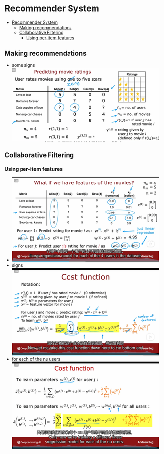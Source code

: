 # Recommender System

- [Recommender System](#recommender-system)
  - [Making recommendations](#making-recommendations)
  - [Collaborative Filtering](#collaborative-filtering)
    - [Using per-item features](#using-per-item-features)

## Making recommendations

- some signs![Alt text](images/image-71.png)

## Collaborative Filtering

### Using per-item features

- ![Alt text](images/image-72.png)
- signs![Alt text](images/image-73.png)
- for each of the nu users![Alt text](images/image-74.png)
